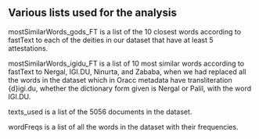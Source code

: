## Various lists used for the analysis

mostSimilarWords_gods_FT is a list of the 10 closest words according to fastText to each of the deities in our dataset that have at least 5 attestations.

mostSimilarWords_igidu_FT is a list of 10 most similar words according to fastText to Nergal, IGI.DU, Ninurta, and Zababa, when we had replaced all the words in the dataset which in Oracc metadata have transliteration {d}igi.du, whether the dictionary form given is Nergal or Palil, with the word IGI.DU.

texts_used is a list of the 5056 documents in the dataset.

wordFreqs is a list of all the words in the dataset with their frequencies.
